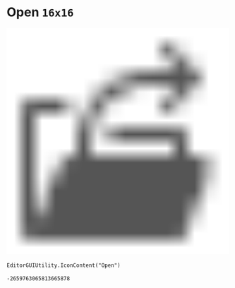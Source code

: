 # Open `16x16`
<img src="/img/Open.png" width=512 height=512>

``` CSharp
EditorGUIUtility.IconContent("Open")
```
```
-2659763065813665878
```
